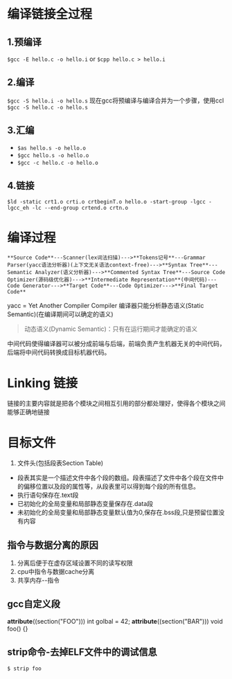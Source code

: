 # 编译链接全过程

## 1.预编译

`$gcc -E hello.c -o hello.i`
or
`$cpp hello.c > hello.i`

## 2.编译

`$gcc -S hello.i -o hello.s`
现在gcc将预编译与编译合并为一个步骤，使用ccl
`$gcc -S hello.c -o hello.s`

## 3.汇编

* `$as hello.s -o hello.o`
* `$gcc hello.s -o hello.o`
* `$gcc -c hello.c -o hello.o`

## 4.链接

`$ld -static crt1.o crti.o crtbeginT.o hello.o -start-group -lgcc -lgcc_eh -lc --end-group crtend.o crtn.o`

# 编译过程

`**Source Code**---Scanner(lex词法扫描)--->**Tokens记号**---Grammar Parser(yacc语法分析器)(上下文无关语法context-free)--->**Syntax Tree**---Semantic Analyzer(语义分析器)--->**Commented Syntax Tree**---Source Code Optimizer(源码级优化器)--->**Intermediate Representation**(中间代码)---Code Generator--->**Target Code**---Code Optimizer--->**Final Target Code**`

yacc = Yet Another Compiler Compiler
编译器只能分析静态语义(Static Semantic)(在编译期间可以确定的语义)

> 动态语义(Dynamic Semantic)：只有在运行期间才能确定的语义

中间代码使得编译器可以被分成前端与后端，前端负责产生机器无关的中间代码，后端将中间代码转换成目标机器代码。

# Linking 链接

链接的主要内容就是把各个模块之间相互引用的部分都处理好，使得各个模块之间能够正确地链接

# 目标文件

1. 文件头(包括段表Section Table)

* 段表其实是一个描述文件中各个段的数组。段表描述了文件中各个段在文件中的偏移位置以及段的属性等，从段表里可以得到每个段的所有信息。
* 执行语句保存在.text段
* 已初始化的全局变量和局部静态变量保存在.data段
* 未初始化的全局变量和局部静态变量默认值为0,保存在.bss段,只是预留位置没有内容

## 指令与数据分离的原因

1. 分离后便于在虚存区域设置不同的读写权限
2. cpu中指令与数据cache分离
3. 共享内存--指令

## gcc自定义段

__attribute__((section("FOO"))) int golbal = 42;
__attribute__((section("BAR"))) void foo() {}

## strip命令-去掉ELF文件中的调试信息

```
$ strip foo
```
